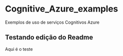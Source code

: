 # Cognitive_Azure_examples
Exemplos de uso de serviços Cognitivos Azure

## Testando edição do Readme

Aqui é o teste
